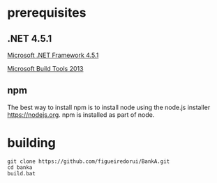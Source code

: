 

# prerequisites


## .NET 4.5.1

[Microsoft .NET Framework 4.5.1](https://download.microsoft.com/download/1/6/7/167F0D79-9317-48AE-AEDB-17120579F8E2/NDP451-KB2858728-x86-x64-AllOS-ENU.exe)

[Microsoft Build Tools 2013](https://download.microsoft.com/download/9/B/B/9BB1309E-1A8F-4A47-A6C5-ECF76672A3B3/BuildTools_Full.exe)

## npm

The best way to install npm is to install node using the node.js installer https://nodejs.org. npm is installed as part of node.


# building

```
git clone https://github.com/figueiredorui/BankA.git
cd banka
build.bat
```
